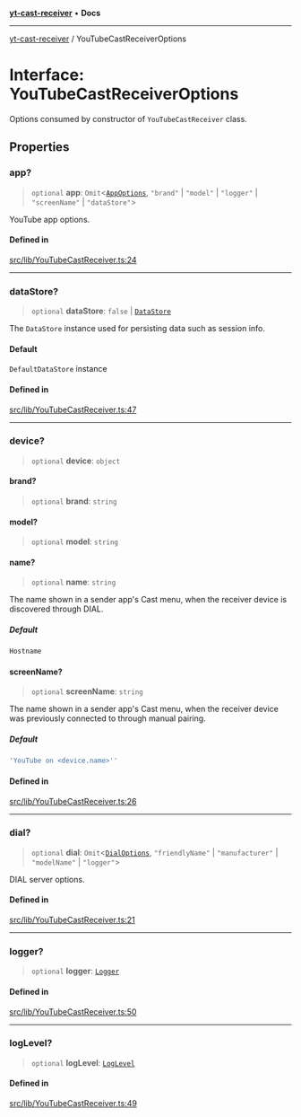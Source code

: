 [**yt-cast-receiver**](../README.md) • **Docs**

***

[yt-cast-receiver](../README.md) / YouTubeCastReceiverOptions

# Interface: YouTubeCastReceiverOptions

Options consumed by constructor of `YouTubeCastReceiver` class.

## Properties

### app?

> `optional` **app**: `Omit`\<[`AppOptions`](AppOptions.md), `"brand"` \| `"model"` \| `"logger"` \| `"screenName"` \| `"dataStore"`\>

YouTube app options.

#### Defined in

[src/lib/YouTubeCastReceiver.ts:24](https://github.com/patrickkfkan/yt-cast-receiver/blob/7898fbce0f56a5f9871c7ea968fa6c6f4e21202f/src/lib/YouTubeCastReceiver.ts#L24)

***

### dataStore?

> `optional` **dataStore**: `false` \| [`DataStore`](../classes/DataStore.md)

The `DataStore` instance used for persisting data such as session info.

#### Default

`DefaultDataStore` instance

#### Defined in

[src/lib/YouTubeCastReceiver.ts:47](https://github.com/patrickkfkan/yt-cast-receiver/blob/7898fbce0f56a5f9871c7ea968fa6c6f4e21202f/src/lib/YouTubeCastReceiver.ts#L47)

***

### device?

> `optional` **device**: `object`

#### brand?

> `optional` **brand**: `string`

#### model?

> `optional` **model**: `string`

#### name?

> `optional` **name**: `string`

The name shown in a sender app's Cast menu, when the receiver device is discovered through DIAL.

##### Default

```ts
Hostname
```

#### screenName?

> `optional` **screenName**: `string`

The name shown in a sender app's Cast menu, when the receiver device was previously connected to through manual pairing.

##### Default

```ts
'YouTube on <device.name>''
```

#### Defined in

[src/lib/YouTubeCastReceiver.ts:26](https://github.com/patrickkfkan/yt-cast-receiver/blob/7898fbce0f56a5f9871c7ea968fa6c6f4e21202f/src/lib/YouTubeCastReceiver.ts#L26)

***

### dial?

> `optional` **dial**: `Omit`\<[`DialOptions`](DialOptions.md), `"friendlyName"` \| `"manufacturer"` \| `"modelName"` \| `"logger"`\>

DIAL server options.

#### Defined in

[src/lib/YouTubeCastReceiver.ts:21](https://github.com/patrickkfkan/yt-cast-receiver/blob/7898fbce0f56a5f9871c7ea968fa6c6f4e21202f/src/lib/YouTubeCastReceiver.ts#L21)

***

### logger?

> `optional` **logger**: [`Logger`](Logger.md)

#### Defined in

[src/lib/YouTubeCastReceiver.ts:50](https://github.com/patrickkfkan/yt-cast-receiver/blob/7898fbce0f56a5f9871c7ea968fa6c6f4e21202f/src/lib/YouTubeCastReceiver.ts#L50)

***

### logLevel?

> `optional` **logLevel**: [`LogLevel`](../type-aliases/LogLevel.md)

#### Defined in

[src/lib/YouTubeCastReceiver.ts:49](https://github.com/patrickkfkan/yt-cast-receiver/blob/7898fbce0f56a5f9871c7ea968fa6c6f4e21202f/src/lib/YouTubeCastReceiver.ts#L49)
